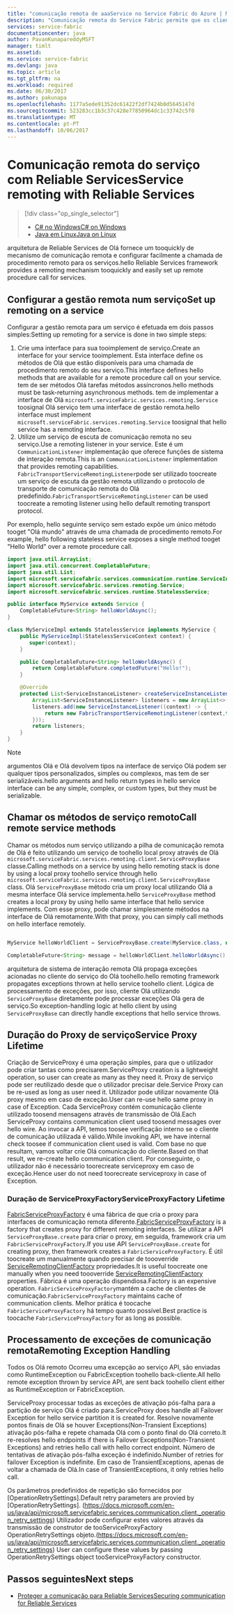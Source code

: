 ```yaml
---
title: "comunicação remota de aaaService no Service Fabric do Azure | Microsoft Docs"
description: "Comunicação remota do Service Fabric permite que os clientes e serviços toocommunicate com serviços através de uma chamada de procedimento remoto."
services: service-fabric
documentationcenter: java
author: PavanKunapareddyMSFT
manager: timlt
ms.assetid: 
ms.service: service-fabric
ms.devlang: java
ms.topic: article
ms.tgt_pltfrm: na
ms.workload: required
ms.date: 06/30/2017
ms.author: pakunapa
ms.openlocfilehash: 1177a5ede91352dc61422f2df7424b0d5645147d
ms.sourcegitcommit: 523283cc1b3c37c428e77850964dc1c33742c5f0
ms.translationtype: MT
ms.contentlocale: pt-PT
ms.lasthandoff: 10/06/2017
---
```

# <a name="service-remoting-with-reliable-services"></a><span data-ttu-id="98b43-103">Comunicação remota do serviço com Reliable Services</span><span class="sxs-lookup"><span data-stu-id="98b43-103">Service remoting with Reliable Services</span></span>
> [!div class="op_single_selector"]
> * [<span data-ttu-id="98b43-104">C# no Windows</span><span class="sxs-lookup"><span data-stu-id="98b43-104">C# on Windows</span></span>](service-fabric-reliable-services-communication-remoting.md)
> * [<span data-ttu-id="98b43-105">Java em Linux</span><span class="sxs-lookup"><span data-stu-id="98b43-105">Java on Linux</span></span>](service-fabric-reliable-services-communication-remoting-java.md)
>
>

<span data-ttu-id="98b43-106">arquitetura de Reliable Services de Olá fornece um tooquickly de mecanismo de comunicação remota e configurar facilmente a chamada de procedimento remoto para os serviços.</span><span class="sxs-lookup"><span data-stu-id="98b43-106">hello Reliable Services framework provides a remoting mechanism tooquickly and easily set up remote procedure call for services.</span></span>

## <a name="set-up-remoting-on-a-service"></a><span data-ttu-id="98b43-107">Configurar a gestão remota num serviço</span><span class="sxs-lookup"><span data-stu-id="98b43-107">Set up remoting on a service</span></span>
<span data-ttu-id="98b43-108">Configurar a gestão remota para um serviço é efetuada em dois passos simples:</span><span class="sxs-lookup"><span data-stu-id="98b43-108">Setting up remoting for a service is done in two simple steps:</span></span>

1. <span data-ttu-id="98b43-109">Crie uma interface para sua tooimplement de serviço.</span><span class="sxs-lookup"><span data-stu-id="98b43-109">Create an interface for your service tooimplement.</span></span> <span data-ttu-id="98b43-110">Esta interface define os métodos de Olá que estão disponíveis para uma chamada de procedimento remoto do seu serviço.</span><span class="sxs-lookup"><span data-stu-id="98b43-110">This interface defines hello methods that are available for a remote procedure call on your service.</span></span> <span data-ttu-id="98b43-111">tem de ser métodos Olá tarefas métodos assíncronos.</span><span class="sxs-lookup"><span data-stu-id="98b43-111">hello methods must be task-returning asynchronous methods.</span></span> <span data-ttu-id="98b43-112">tem de implementar a interface de Olá `microsoft.serviceFabric.services.remoting.Service` toosignal Olá serviço tem uma interface de gestão remota.</span><span class="sxs-lookup"><span data-stu-id="98b43-112">hello interface must implement `microsoft.serviceFabric.services.remoting.Service` toosignal that hello service has a remoting interface.</span></span>
2. <span data-ttu-id="98b43-113">Utilize um serviço de escuta de comunicação remota no seu serviço.</span><span class="sxs-lookup"><span data-stu-id="98b43-113">Use a remoting listener in your service.</span></span> <span data-ttu-id="98b43-114">Este é um `CommunicationListener` implementação que oferece funções de sistema de interação remota.</span><span class="sxs-lookup"><span data-stu-id="98b43-114">This is an `CommunicationListener` implementation that provides remoting capabilities.</span></span> <span data-ttu-id="98b43-115">`FabricTransportServiceRemotingListener`pode ser utilizado toocreate um serviço de escuta da gestão remota utilizando o protocolo de transporte de comunicação remota do Olá predefinido.</span><span class="sxs-lookup"><span data-stu-id="98b43-115">`FabricTransportServiceRemotingListener` can be used toocreate a remoting listener using hello default remoting transport protocol.</span></span>

<span data-ttu-id="98b43-116">Por exemplo, hello seguinte serviço sem estado expõe um único método tooget "Olá mundo" através de uma chamada de procedimento remoto.</span><span class="sxs-lookup"><span data-stu-id="98b43-116">For example, hello following stateless service exposes a single method tooget "Hello World" over a remote procedure call.</span></span>

```java
import java.util.ArrayList;
import java.util.concurrent.CompletableFuture;
import java.util.List;
import microsoft.servicefabric.services.communication.runtime.ServiceInstanceListener;
import microsoft.servicefabric.services.remoting.Service;
import microsoft.servicefabric.services.runtime.StatelessService;

public interface MyService extends Service {
    CompletableFuture<String> helloWorldAsync();
}

class MyServiceImpl extends StatelessService implements MyService {
    public MyServiceImpl(StatelessServiceContext context) {
       super(context);
    }

    public CompletableFuture<String> helloWorldAsync() {
        return CompletableFuture.completedFuture("Hello!");
    }

    @Override
    protected List<ServiceInstanceListener> createServiceInstanceListeners() {
        ArrayList<ServiceInstanceListener> listeners = new ArrayList<>();
        listeners.add(new ServiceInstanceListener((context) -> {
            return new FabricTransportServiceRemotingListener(context,this);
        }));
        return listeners;
    }
}
```

> [!NOTE]
> <span data-ttu-id="98b43-117">argumentos Olá e Olá devolvem tipos na interface de serviço Olá podem ser qualquer tipos personalizados, simples ou complexos, mas tem de ser serializáveis.</span><span class="sxs-lookup"><span data-stu-id="98b43-117">hello arguments and hello return types in hello service interface can be any simple, complex, or custom types, but they must be serializable.</span></span>
>
>

## <a name="call-remote-service-methods"></a><span data-ttu-id="98b43-118">Chamar os métodos de serviço remoto</span><span class="sxs-lookup"><span data-stu-id="98b43-118">Call remote service methods</span></span>
<span data-ttu-id="98b43-119">Chamar os métodos num serviço utilizando a pilha de comunicação remota de Olá é feito utilizando um serviço de toohello local proxy através de Olá `microsoft.serviceFabric.services.remoting.client.ServiceProxyBase` classe.</span><span class="sxs-lookup"><span data-stu-id="98b43-119">Calling methods on a service by using hello remoting stack is done by using a local proxy toohello service through hello `microsoft.serviceFabric.services.remoting.client.ServiceProxyBase` class.</span></span> <span data-ttu-id="98b43-120">Olá `ServiceProxyBase` método cria um proxy local utilizando Olá a mesma interface Olá service implementa.</span><span class="sxs-lookup"><span data-stu-id="98b43-120">hello `ServiceProxyBase` method creates a local proxy by using hello same interface that hello service implements.</span></span> <span data-ttu-id="98b43-121">Com esse proxy, pode chamar simplesmente métodos na interface de Olá remotamente.</span><span class="sxs-lookup"><span data-stu-id="98b43-121">With that proxy, you can simply call methods on hello interface remotely.</span></span>

```java

MyService helloWorldClient = ServiceProxyBase.create(MyService.class, new URI("fabric:/MyApplication/MyHelloWorldService"));

CompletableFuture<String> message = helloWorldClient.helloWorldAsync();

```

<span data-ttu-id="98b43-122">arquitetura de sistema de interação remota Olá propaga exceções acionadas no cliente do serviço do Olá toohello.</span><span class="sxs-lookup"><span data-stu-id="98b43-122">hello remoting framework propagates exceptions thrown at hello service toohello client.</span></span> <span data-ttu-id="98b43-123">Lógica de processamento de exceções, por isso, cliente Olá utilizando `ServiceProxyBase` diretamente pode processar exceções Olá gera de serviço.</span><span class="sxs-lookup"><span data-stu-id="98b43-123">So exception-handling logic at hello client by using `ServiceProxyBase` can directly handle exceptions that hello service throws.</span></span>

## <a name="service-proxy-lifetime"></a><span data-ttu-id="98b43-124">Duração do Proxy de serviço</span><span class="sxs-lookup"><span data-stu-id="98b43-124">Service Proxy Lifetime</span></span>
<span data-ttu-id="98b43-125">Criação de ServiceProxy é uma operação simples, para que o utilizador pode criar tantas como precisarem.</span><span class="sxs-lookup"><span data-stu-id="98b43-125">ServiceProxy creation is a lightweight operation, so user can create as many as they need it.</span></span> <span data-ttu-id="98b43-126">Proxy de serviço pode ser reutilizado desde que o utilizador precisar dele.</span><span class="sxs-lookup"><span data-stu-id="98b43-126">Service Proxy can be re-used as long as user need it.</span></span> <span data-ttu-id="98b43-127">Utilizador pode utilizar novamente Olá proxy mesmo em caso de exceção.</span><span class="sxs-lookup"><span data-stu-id="98b43-127">User can re-use hello same proxy in case of Exception.</span></span> <span data-ttu-id="98b43-128">Cada ServiceProxy contém comunicação cliente utilizado toosend mensagens através de transmissão de Olá.</span><span class="sxs-lookup"><span data-stu-id="98b43-128">Each ServiceProxy contains communication client used toosend messages over hello wire.</span></span> <span data-ttu-id="98b43-129">Ao invocar a API, temos toosee verificação interno se o cliente de comunicação utilizada é válido.</span><span class="sxs-lookup"><span data-stu-id="98b43-129">While invoking API, we have internal check toosee if communication client used is valid.</span></span> <span data-ttu-id="98b43-130">Com base no que resultam, vamos voltar crie Olá comunicação do cliente.</span><span class="sxs-lookup"><span data-stu-id="98b43-130">Based on that result, we re-create hello communication client.</span></span> <span data-ttu-id="98b43-131">Por conseguinte, o utilizador não é necessário toorecreate serviceproxy em caso de exceção.</span><span class="sxs-lookup"><span data-stu-id="98b43-131">Hence user do not need toorecreate serviceproxy in case of Exception.</span></span>

### <a name="serviceproxyfactory-lifetime"></a><span data-ttu-id="98b43-132">Duração de ServiceProxyFactory</span><span class="sxs-lookup"><span data-stu-id="98b43-132">ServiceProxyFactory Lifetime</span></span>
<span data-ttu-id="98b43-133">[FabricServiceProxyFactory](https://docs.microsoft.com/en-us/java/api/microsoft.servicefabric.services.remoting.client._fabric_service_proxy_factory) é uma fábrica de que cria o proxy para interfaces de comunicação remota diferente.</span><span class="sxs-lookup"><span data-stu-id="98b43-133">[FabricServiceProxyFactory](https://docs.microsoft.com/en-us/java/api/microsoft.servicefabric.services.remoting.client._fabric_service_proxy_factory) is a factory that creates proxy for different remoting interfaces.</span></span> <span data-ttu-id="98b43-134">Se utilizar a API `ServiceProxyBase.create` para criar o proxy, em seguida, framework cria um `FabricServiceProxyFactory`.</span><span class="sxs-lookup"><span data-stu-id="98b43-134">If you use API `ServiceProxyBase.create` for creating proxy, then framework creates a `FabricServiceProxyFactory`.</span></span>
<span data-ttu-id="98b43-135">É útil toocreate um manualmente quando precisar de toooverride [ServiceRemotingClientFactory](https://docs.microsoft.com/en-us/java/api/microsoft.servicefabric.services.remoting.client._service_remoting_client_factory) propriedades.</span><span class="sxs-lookup"><span data-stu-id="98b43-135">It is useful toocreate one manually when you need toooverride [ServiceRemotingClientFactory](https://docs.microsoft.com/en-us/java/api/microsoft.servicefabric.services.remoting.client._service_remoting_client_factory) properties.</span></span>
<span data-ttu-id="98b43-136">Fábrica é uma operação dispendiosa.</span><span class="sxs-lookup"><span data-stu-id="98b43-136">Factory is an expensive operation.</span></span> <span data-ttu-id="98b43-137">`FabricServiceProxyFactory`mantém a cache de clientes de comunicação.</span><span class="sxs-lookup"><span data-stu-id="98b43-137">`FabricServiceProxyFactory` maintains cache of communication clients.</span></span>
<span data-ttu-id="98b43-138">Melhor prática é toocache `FabricServiceProxyFactory` há tempo quanto possível.</span><span class="sxs-lookup"><span data-stu-id="98b43-138">Best practice is toocache `FabricServiceProxyFactory` for as long as possible.</span></span>

## <a name="remoting-exception-handling"></a><span data-ttu-id="98b43-139">Processamento de exceções de comunicação remota</span><span class="sxs-lookup"><span data-stu-id="98b43-139">Remoting Exception Handling</span></span>
<span data-ttu-id="98b43-140">Todos os Olá remoto Ocorreu uma excepção ao serviço API, são enviadas como RuntimeException ou FabricException toohello back-cliente.</span><span class="sxs-lookup"><span data-stu-id="98b43-140">All hello remote exception thrown by service API, are sent back toohello client either as RuntimeException or FabricException.</span></span>

<span data-ttu-id="98b43-141">ServiceProxy processar todas as exceções de ativação pós-falha para a partição de serviço Olá é criado para.</span><span class="sxs-lookup"><span data-stu-id="98b43-141">ServiceProxy does handle all Failover Exception for hello service partition it  is created for.</span></span> <span data-ttu-id="98b43-142">Resolve novamente pontos finais de Olá se houver Exceptions(Non-Transient Exceptions) ativação pós-falha e repete chamada Olá com o ponto final do Olá correto.</span><span class="sxs-lookup"><span data-stu-id="98b43-142">It re-resolves hello endpoints if there is Failover Exceptions(Non-Transient Exceptions) and retries hello call with hello correct endpoint.</span></span> <span data-ttu-id="98b43-143">Número de tentativas de ativação pós-falha exceção é indefinido.</span><span class="sxs-lookup"><span data-stu-id="98b43-143">Number of retries for failover Exception is indefinite.</span></span>
<span data-ttu-id="98b43-144">Em caso de TransientExceptions, apenas de voltar a chamada de Olá.</span><span class="sxs-lookup"><span data-stu-id="98b43-144">In case of TransientExceptions, it only retries hello call.</span></span>

<span data-ttu-id="98b43-145">Os parâmetros predefinidos de repetição são fornecidos por [OperationRetrySettings].</span><span class="sxs-lookup"><span data-stu-id="98b43-145">Default retry parameters are provied by [OperationRetrySettings].</span></span> <span data-ttu-id="98b43-146">(https://docs.microsoft.com/en-us/java/api/microsoft.servicefabric.services.communication.client._operation_retry_settings) Utilizador pode configurar estes valores através da transmissão de construtor de tooServiceProxyFactory OperationRetrySettings objeto.</span><span class="sxs-lookup"><span data-stu-id="98b43-146">(https://docs.microsoft.com/en-us/java/api/microsoft.servicefabric.services.communication.client._operation_retry_settings) User can configure these values by passing OperationRetrySettings object tooServiceProxyFactory constructor.</span></span>

## <a name="next-steps"></a><span data-ttu-id="98b43-147">Passos seguintes</span><span class="sxs-lookup"><span data-stu-id="98b43-147">Next steps</span></span>
* [<span data-ttu-id="98b43-148">Proteger a comunicação para Reliable Services</span><span class="sxs-lookup"><span data-stu-id="98b43-148">Securing communication for Reliable Services</span></span>](service-fabric-reliable-services-secure-communication.md)
